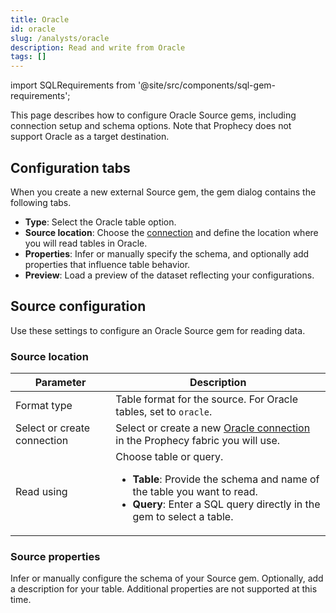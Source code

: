 ```yaml
---
title: Oracle
id: oracle
slug: /analysts/oracle
description: Read and write from Oracle
tags: []
---
```


import SQLRequirements from '@site/src/components/sql-gem-requirements';

<SQLRequirements
  execution_engine="Prophecy Automate"
  sql_package_name=""
  sql_package_version=""
/>

This page describes how to configure Oracle Source gems, including connection setup and schema options. Note that Prophecy does not support Oracle as a target destination.

## Configuration tabs

When you create a new external Source gem, the gem dialog contains the following tabs.

- **Type**: Select the Oracle table option.
- **Source location**: Choose the [connection](/administration/fabrics/prophecy-fabrics/connections/) and define the location where you will read tables in Oracle.
- **Properties**: Infer or manually specify the schema, and optionally add properties that influence table behavior.
- **Preview**: Load a preview of the dataset reflecting your configurations.

## Source configuration

Use these settings to configure an Oracle Source gem for reading data.

### Source location

| Parameter                   | Description                                                                                                                                                                               |
| --------------------------- | ----------------------------------------------------------------------------------------------------------------------------------------------------------------------------------------- |
| Format type                 | Table format for the source. For Oracle tables, set to `oracle`.                                                                                                                          |
| Select or create connection | Select or create a new [Oracle connection](/administration/fabrics/prophecy-fabrics/connections/mongodb) in the Prophecy fabric you will use.                                             |
| Read using                  | Choose table or query.<ul><li>**Table**: Provide the schema and name of the table you want to read.</li><li>**Query**: Enter a SQL query directly in the gem to select a table.</li></ul> |

### Source properties

Infer or manually configure the schema of your Source gem. Optionally, add a description for your table. Additional properties are not supported at this time.
